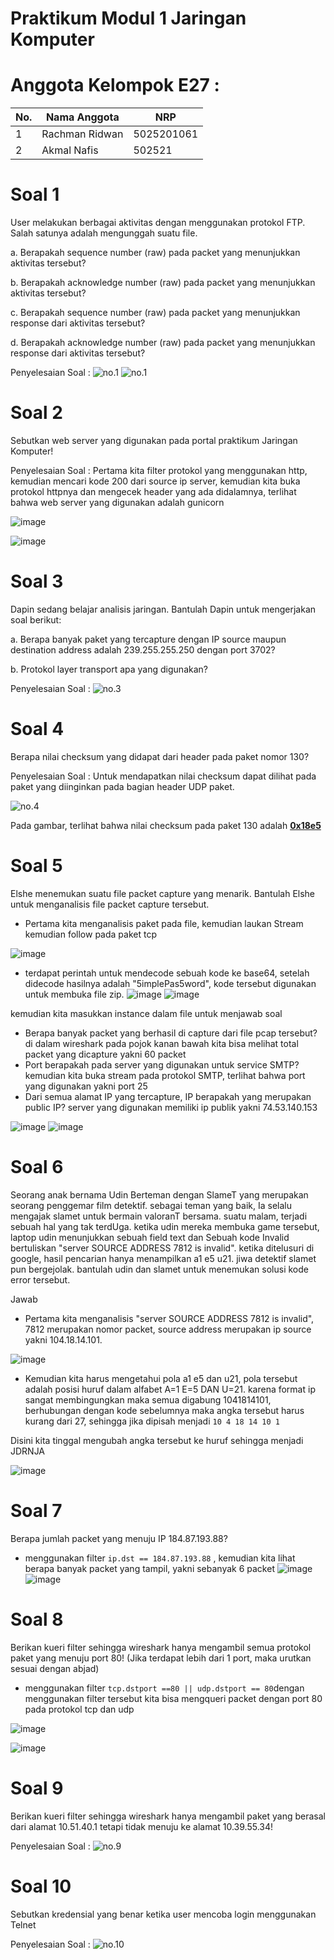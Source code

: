 # Praktikum Modul 1 Jaringan Komputer

# Anggota Kelompok E27 :
| No.  | Nama Anggota       | NRP          |
|------|--------------------|--------------|
| 1    |Rachman Ridwan           | 5025201061   |
| 2    | Akmal Nafis         | 502521   |

# Soal 1
User melakukan berbagai aktivitas dengan menggunakan protokol FTP. Salah satunya adalah mengunggah suatu file.

a. Berapakah sequence number (raw) pada packet yang menunjukkan aktivitas tersebut?

b. Berapakah acknowledge number (raw) pada packet yang menunjukkan aktivitas tersebut? 

c. Berapakah sequence number (raw) pada packet yang menunjukkan response dari aktivitas tersebut?

d. Berapakah acknowledge number (raw) pada packet yang menunjukkan response dari aktivitas tersebut?

Penyelesaian Soal :
![no.1](./assets/no1part1.png)
![no.1](./assets/no1part2.png)
# Soal 2
Sebutkan web server yang digunakan pada portal praktikum Jaringan Komputer!

Penyelesaian Soal : Pertama kita filter protokol yang menggunakan http, kemudian mencari kode 200 dari source ip server, kemudian kita buka protokol httpnya dan mengecek header yang ada didalamnya, terlihat bahwa web server yang digunakan adalah gunicorn

![image](https://cdn.discordapp.com/attachments/945203039034306570/1154726293619875920/image.png)

![image](https://cdn.discordapp.com/attachments/883930711290171432/1154773901772070995/image.png)
# Soal 3
Dapin sedang belajar analisis jaringan. Bantulah Dapin untuk mengerjakan soal berikut:

a. Berapa banyak paket yang tercapture dengan IP source maupun destination address adalah 239.255.255.250 dengan port 3702?

b. Protokol layer transport apa yang digunakan?

Penyelesaian Soal :
![no.3](./assets/no3.png)
# Soal 4
Berapa nilai checksum yang didapat dari header pada paket nomor 130?

Penyelesaian Soal :
Untuk mendapatkan nilai checksum dapat dilihat pada paket yang diinginkan pada bagian header UDP paket.

![no.4](./assets/no4.png)

Pada gambar, terlihat bahwa nilai checksum pada paket 130 adalah <ins>**0x18e5**<ins>

# Soal 5
Elshe menemukan suatu file packet capture yang menarik. Bantulah Elshe untuk menganalisis file packet capture tersebut.

- Pertama kita menganalisis paket pada file, kemudian laukan Stream kemudian follow pada paket tcp

![image](https://cdn.discordapp.com/attachments/945203039034306570/1154738624982700083/image.png)
- terdapat perintah untuk mendecode sebuah kode ke base64, setelah didecode hasilnya adalah "5implePas5word", kode tersebut digunakan untuk membuka file zip. 
![image](https://cdn.discordapp.com/attachments/945203039034306570/1154740343078666240/image.png)
![image](https://cdn.discordapp.com/attachments/945203039034306570/1154740609400197180/image.png)


kemudian kita masukkan instance dalam file untuk menjawab soal
- Berapa banyak packet yang berhasil di capture dari file pcap tersebut?
di dalam wireshark pada pojok kanan bawah kita bisa melihat total packet yang dicapture yakni 60 packet
- Port berapakah pada server yang digunakan untuk service SMTP?
kemudian kita buka stream pada protokol SMTP, terlihat bahwa port yang digunakan yakni port 25
- Dari semua alamat IP yang tercapture, IP berapakah yang merupakan public IP?
server yang digunakan memiliki ip publik yakni 74.53.140.153

![image](https://cdn.discordapp.com/attachments/945203039034306570/1154743021993205820/image.png)
![image](https://cdn.discordapp.com/attachments/883930711290171432/1154774305159249970/Screenshot_from_2023-09-22_20-39-38.png)

# Soal 6
Seorang anak bernama Udin Berteman dengan SlameT yang merupakan seorang penggemar film detektif. sebagai teman yang baik, Ia selalu mengajak slamet untuk bermain valoranT bersama. suatu malam, terjadi sebuah hal yang tak terdUga. ketika udin mereka membuka game tersebut, laptop udin menunjukkan sebuah field text dan Sebuah kode Invalid bertuliskan "server SOURCE ADDRESS 7812 is invalid". ketika ditelusuri di google, hasil pencarian hanya menampilkan a1 e5 u21. jiwa detektif slamet pun bergejolak. bantulah udin dan slamet untuk menemukan solusi kode error tersebut.

Jawab
- Pertama kita menganalisis "server SOURCE ADDRESS 7812 is invalid", 7812 merupakan nomor packet, source address merupakan ip source yakni 104.18.14.101.

![image](https://cdn.discordapp.com/attachments/883930711290171432/1154770421116309616/image.png)

- Kemudian kita harus mengetahui pola a1 e5 dan u21, pola tersebut adalah posisi huruf dalam alfabet A=1 E=5 DAN U=21.
karena format ip sangat membingungkan maka semua digabung 1041814101, berhubungan dengan kode sebelumnya maka angka tersebut harus kurang dari 27, sehingga jika dipisah menjadi 
`10 4 18 14 10 1`

Disini kita tinggal mengubah angka tersebut ke huruf sehingga menjadi JDRNJA

![image](https://cdn.discordapp.com/attachments/883930711290171432/1154770421116309616/image.png)

# Soal 7
Berapa jumlah packet yang menuju IP 184.87.193.88?
- menggunakan filter `ip.dst == 184.87.193.88` , kemudian kita lihat berapa banyak packet yang tampil, yakni sebanyak 6 packet
![image](https://cdn.discordapp.com/attachments/945203039034306570/1154726660990570496/image.png)
![image](https://cdn.discordapp.com/attachments/883930711290171432/1154774305406722088/Screenshot_from_2023-09-22_20-39-55.png)

# Soal 8
Berikan kueri filter sehingga wireshark hanya mengambil semua protokol paket yang menuju port 80! (Jika terdapat lebih dari 1 port, maka urutkan sesuai dengan abjad)
- menggunakan filter `tcp.dstport ==80 || udp.dstport == 80`dengan menggunakan filter tersebut kita bisa mengqueri packet dengan port 80 pada protokol tcp dan udp

![image](https://cdn.discordapp.com/attachments/945203039034306570/1154747359159386163/image.png)

![image](https://cdn.discordapp.com/attachments/883930711290171432/1154774305700319243/Screenshot_from_2023-09-22_20-40-07.png)

# Soal 9
Berikan kueri filter sehingga wireshark hanya mengambil paket yang berasal dari alamat 10.51.40.1 tetapi tidak menuju ke alamat 10.39.55.34!

Penyelesaian Soal :
![no.9](./assets/no9.png)
# Soal 10
Sebutkan kredensial yang benar ketika user mencoba login menggunakan Telnet

Penyelesaian Soal :
![no.10](./assets/no10.png)
